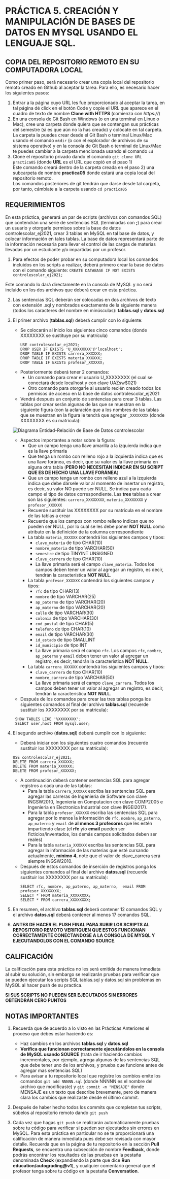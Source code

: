 # PRÁCTICA 5. CREACIÓN Y MANIPULACIÓN DE BASES DE DATOS EN MYSQL USANDO EL LENGUAJE SQL.

## COPIA DEL REPOSITORIO REMOTO EN SU COMPUTADORA LOCAL
Como primer paso, será necesario crear una copia local del repositorio remoto creado en Github al aceptar la tarea. Para ello, es necesario hacer los siguientes pasos:
1)	Entrar a la página cuyo URL les fue proporcionado al aceptar la tarea, en tal página dé click en el botón Code y copie el URL que aparece en el cuadro de texto de nombre **Clone with HTTPS** (comienza con *https://*)
2)	En una consola de Git Bash en Windows (o en una terminal en Linux o Mac), cree una carpeta donde quiera que se contengan sus prácticas del semestre (si es que aún no la has creado) y colócate en tal carpeta. La carpeta la puedes crear desde el Git Bash o terminal Linux/Mac usando el comando `mkdir` (o con el explorador de archivos de su sistema operativo) y en la consola de Git Bash o terminal de Linux/Mac te puedes cambiar a la carpeta mencionada usando el comando `cd`
3)	Clone el repositorio privado dando el comando `git clone URL practica05`
 (donde **URL** es el URL que copió en el paso 1)\
 Este comando creará dentro de la carpeta creada en el paso 2) una subcarpeta de nombre **practica05** donde estará una copia local del repositorio remoto.\
 Los comandos posteriores de git tendrán que darse desde tal carpeta, por tanto, cámbiate a la carpeta usando `cd practica05`


## REQUERIMIENTOS

En esta práctica, generará un par de scripts (archivos con comandos SQL) que contendrán una serie de sentencias SQL (terminadas con **;**) para crear un usuario y otorgarle permisos sobre la base de datos controlescolar_ej2021, crear 3 tablas en MySQL en tal base de datos, y colocar información en tales tablas. La base de datos representará parte de la información necesaria para llevar el control de las cargas de materias llevadas por un estudiante y/o impartidas por un profesor. 

1. Para efectos de poder probar en su computadora local los comandos incluidos en los scripts a realizar, deberá primero crear la base de datos con el comando siguiente:
`CREATE DATABASE IF NOT EXISTS controlescolar_ej2021;`

Este comando lo dará directamente en la consola de MySQL y no será incluido en los dos archivos que deberá crear en esta práctica.

2. Las sentencias SQL deberán ser colocadas en dos archivos de texto con extensión .sql y nombrados exactamente de la siguiente manera (todos los caracteres del nombre en minúsculas):  **tablas.sql** y **datos.sql**

3. El primer archivo (**tablas.sql**) deberá cumplir con lo siguiente:
   - Se colocarán al inicio los siguientes cinco comandos (donde XXXXXXXX se sustituye por su matrícula)
     ```
     USE controlescolar_ej2021;
	 DROP USER IF EXISTS 'U_XXXXXXXX'@'localhost';
	 DROP TABLE IF EXISTS carrera_XXXXXX;
	 DROP TABLE IF EXISTS materia_XXXXXX; 
	 DROP TABLE IF EXISTS profesor_XXXXXX;
     ``` 
   - Posteriormente deberá tener 2 comandos:
     - Un comando para crear el usuario U_XXXXXXXX (el cual se conectará desde localhost y con clave UAZsw$021)
     - Otro comando para otorgarle al usuario recién creado todos los permisos de acceso en la base de datos controlescolar_ej2021
   - Vendrá después un conjunto de sentencias para crear 3 tablas. Las tablas por crear serán algunas de las que se muestran en la siguiente figura (con la aclaración que a los nombres de las tablas que se muestran en la figura le tendrá que agregar `_XXXXXXXX` (donde XXXXXXXX es su matrícula):

   ![Diagrama Entidad-Relación de Base de Datos controlescolar](https://github.com/rsolisuaz/Prac05LabPOO2EJ2021/blob/master/ModeloControlEscolar.png)
     - Aspectos importantes a notar sobre la figura:
       - Que un campo tenga una llave amarilla a la izquierda indica que es la llave primaria
       - Que tenga un rombo con relleno rojo a la izquierda indica que es una llave foránea, es decir, que su valor es la llave primaria en alguna otra tabla (**PERO NO NECESITAN INDICAR EN SU SCRIPT QUE ES DE HECHO UNA LLAVE FORÁNEA**)
       - Que un campo tenga un rombo con relleno azul a la izquierda indica que debe dársele valor al momento de insertar un registro, es decir, su valor NO puede ser NULL. Se indica para cada campo el tipo de datos correspondiente. Las **tres** tablas a crear son las siguientes: `carrera_XXXXXXXX`,  `materia_XXXXXXXX` y `profesor_XXXXXX`
       - Recuerde sustituir las XXXXXXXX por su matrícula en el nombre de las tablas a crear
       - Recuerde que los campos con rombo relleno indican que no pueden ser NULL, por lo cual se les debe poner **NOT NULL** como atributo en la definición de la columna correspondiente
       - La tabla `materia_XXXXXX` contendrá los siguientes campos  y tipos: 
         - `clave_materia`  de tipo CHAR(10)
         - `nombre_materia` de tipo VARCHAR(50)
         - `semestre` de tipo TINYINT UNSIGNED
         - `clave_carrera`  de tipo CHAR(10) 
         - La llave primaria será el campo `clave_materia`. Todos los campos deben tener un valor al agregar un registro, es decir, tendrán la característica **NOT NULL**.
       - La tabla `profesor_XXXXXX` contendrá los siguientes campos  y tipos:
         - `rfc` de tipo CHAR(13)
         - `nombre` de tipo VARCHAR(25)
         - `ap_paterno` de tipo VARCHAR(20)
         - `ap_materno` de tipo VARCHAR(20)
         - `calle` de tipo VARCHAR(30)
         - `colonia` de tipo VARCHAR(30)
         - `cod_postal` de tipo CHAR(5)
         - `telefono`  de tipo CHAR(10)
         - `email`  de tipo VARCHAR(30)
         - `id_estado` de tipo SMALLINT
         - `id_municipio` de tipo INT
         - La llave primaria será el campo `rfc`. Los campos `rfc`, `nombre`, `ap_paterno` y `email` deben tener un valor al agregar un registro, es decir, tendrán la característica **NOT NULL**.
       - La tabla `carrera_XXXXXX` contendrá los siguientes campos  y tipos:
         - `clave_carrera` de tipo CHAR(10)
         - `nombre_carrera` de tipo VARCHAR(50)
         - La llave primaria será el campo `clave_carrera`. Todos los campos deben tener un valor al agregar un registro, es decir, tendrán la característica **NOT NULL**.
   - Después de los comandos para crear las tres tablas ponga los siguientes comandos al final del archivo **tablas.sql** (recuerde sustituir los XXXXXXXX por su matricula):
   ```
	SHOW TABLES LIKE '%XXXXXXXX';
	SELECT user,host FROM mysql.user;
   ```

4. El segundo archivo (**datos.sql**)  deberá cumplir con lo siguiente: 
   - Deberá iniciar con los siguientes cuatro comandos (recuerde sustituir los XXXXXXXX por su matrícula):
   ```
   USE controlescolar_ej2021;
   DELETE FROM carrera_XXXXXX;
   DELETE FROM materia_XXXXXX; 
   DELETE FROM profesor_XXXXXX;
   ```
   - A continuación deberá contener sentencias SQL para agregar registros a cada una de las tablas:
     - Para la tabla `carrera_XXXXXX` escriba las sentencias SQL para agregar las carreras de Ingenieria de Software con clave INGSW2010, Ingenieria en Computacion con clave COMP2005 e Ingenieria en Electronica Industrial  con clave INGEI2017).
     - Para la tabla `profesor_XXXXXX` escriba las sentencias SQL para agregar por lo menos la información de `rfc`, `nombre`, `ap_paterno`, `ap_materno`  y `email` de **al menos 3 profesores** que les estén impartiendo clase (el **rfc** y/o **email** pueden ser ficticios/inventados, los demás campos solicitados deben ser reales)
     - Para la tabla `materia_XXXXXX` escriba las sentencias SQL para agregar la información de las materias que esté cursando actualmente, **mínimo 4**, note que el valor de clave_carrera será siempre INGSW2010.
   - Después de estos comandos de inserción de registros ponga los siguientes comandos al final del archivo **datos.sql** (recuerde sustituir los XXXXXXXX por su matrícula): 
     ```
     SELECT rfc, nombre, ap_paterno, ap_materno,  email FROM profesor_XXXXXXXX;
	 SELECT * FROM materia_XXXXXXXX;
	 SELECT * FROM carrera_XXXXXXXX;
     ```

5. En resumen, el archivo **tablas.sql** deberá contener 12 comandos SQL y el archivo **datos.sql** deberá contener al menos 17 comandos SQL.

6. **ANTES DE HACER EL PUSH FINAL PARA SUBIR LOS SCRIPTS AL REPOSITORIO REMOTO VERIFIQUEN QUE ESTOS FUNCIONAN CORRECTAMENTE CONECTANDOSE A LA CONSOLA DE MYSQL Y EJECUTANDOLOS CON EL COMANDO SOURCE**.


## CALIFICACIÓN

La calificación para esta práctica no les será emitida de manera inmediata al subir su solución, sin embargo se realizarán pruebas para verificar que se pueden ejecutar los scripts SQL tablas.sql y datos.sql sin problemas en MySQL al hacer push de su practica.

**SI SUS SCRIPTS NO PUEDEN SER EJECUTADOS SIN ERRORES OBTENDRÁN CERO PUNTOS**


## NOTAS IMPORTANTES

1. Recuerda que de acuerdo a lo visto en las Prácticas Anteriores el proceso que debes estar haciendo es:
   - Haz cambios  en los archivos **tablas.sql** y **datos.sql**
   - **Verifica que funcionan correctamente ejecutándolos en la consola de MySQL usando SOURCE** (trata de ir haciendo cambios incrementales, por ejemplo, agrega algunas de las sentencias SQL que debe tener uno de los archivos, y prueba que funcione antes de agregar mas sentencias SQL)
   - Para avisar a tu repositorio local que registre los cambios emite los comandos `git add NNNNN.sql` (donde NNNNN es el nombre del archivo que modificaste) y `git commit -m "MENSAJE"` donde MENSAJE es un texto que describe brevemente, pero de manera clara los cambios que realizaste desde el último commit.

2. Después de haber hecho todos los commits que completan tus scripts, súbelos al repositorio remoto dando `git push`

3. Cada vez que hagas `git push` se realizarán automáticamente pruebas sobre tu código para verificar si pueden ser ejecutados sin errores en MySQL. Para esta práctica en particular no se te proporcionará una calificación de manera inmediata pues debe ser revisada con mayor detalle. Recuerda que en la página de tu repositorio en la sección **Pull Requests**, se encuentra una subsección de nombre **Feedback**, donde podrás encontrar los resultados de las pruebas en la pestaña denominada **Check** (expandiendo la parte que dice **Run education/autograding@v1**), y cualquier comentario general que el profesor tenga sobre tu código en la pestaña **Conversation**. 
